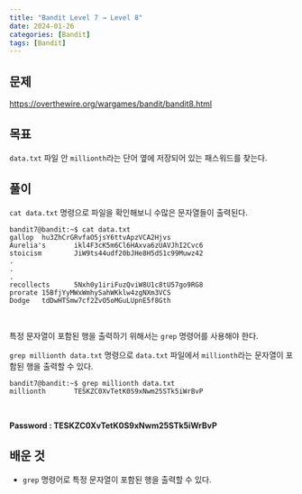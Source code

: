 ```yaml
---
title: "Bandit Level 7 → Level 8"
date: 2024-01-26
categories: [Bandit]
tags: [Bandit]
---
```


## 문제
<https://overthewire.org/wargames/bandit/bandit8.html>

## 목표
`data.txt` 파일 안 `millionth`라는 단어 옆에 저장되어 있는 패스워드를 찾는다.

## 풀이
`cat data.txt` 명령으로 파일을 확인해보니 수많은 문자열들이 출력된다.

```shell
bandit7@bandit:~$ cat data.txt
gallop  hu3ZhCrGRvfaO5jsY6ttvApzVCA2Hjvs
Aurelia's       ikl4F3cK5m6Cl6HAxva6zUAVJhI2Cvc6
stoicism        JiW9ts44udf20bJHe8H5dS1c99Muwz42
.
.
.
recollects      5Nxh0y1iriFuzQviW8U1c8tU57go9RG8
prorate 15BfjYyMWxWmhySahWKklw4zgNXm3VCS
Dodge   tdDwHTSmw7cf2ZvO5oMGuLUpnE5f8Gth
```  

&nbsp;  

특정 문자열이 포함된 행을 출력하기 위해서는 `grep` 명령어를 사용해야 한다.  

`grep millionth data.txt` 명령으로 `data.txt` 파일에서 `millionth`라는 문자열이 포함된 행을 출력할 수 있다.

```shell
bandit7@bandit:~$ grep millionth data.txt
millionth       TESKZC0XvTetK0S9xNwm25STk5iWrBvP
```  

&nbsp;

**Password : TESKZC0XvTetK0S9xNwm25STk5iWrBvP**

## 배운 것
- `grep` 명령어로 특정 문자열이 포함된 행을 출력할 수 있다.
